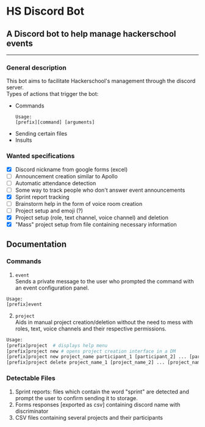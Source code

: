 # HS Discord Bot
## A Discord bot to help manage hackerschool events
____


### General description

This bot aims to facilitate Hackerschool's management through the discord server.  
Types of actions that trigger the bot:

- Commands
    ```
    Usage:
    [prefix][command] [arguments]
    ```
- Sending certain files
- Insults

### Wanted specifications
- [x] Discord nickname from google forms (excel)
- [ ] Announcement creation similar to Apollo
- [ ] Automatic attendance detection
- [ ] Some way to track people who don't answer event announcements
- [x] Sprint report tracking
- [ ] Brainstorm help in the form of voice room creation
- [ ] Project setup and emoji (?)
- [x] Project setup (role, text channel, voice channel) and deletion
- [x] "Mass" project setup from file containing necessary information

## Documentation


### Commands

1. `event`  
Sends a private message to the user who prompted the command with an event configuration panel.
``` 
Usage: 
[prefix]event
```

2. `project`  
Aids in manual project creation/deletion without the need to mess with roles, text, voice channels and their respective permissions.
``` python
Usage: 
[prefix]project  # displays help menu   
[prefix]project new # opens project creation interface in a DM
[prefix]project new project_name participant_1 [participant_2] ... [participant_n] # creates project with given participants
[prefix]project delete project_name_1 [project_name_2] ... [project_name_n] [-y] # deletes given projects. if '-y' option is selected, no further user input is required

```


### Detectable Files

1. Sprint reports: files which contain the word "sprint" are detected and prompt the user to confirm sending it to storage.
2. Forms responses [exported as csv] containing discord name with discriminator
3. CSV files containing several projects and their participants

